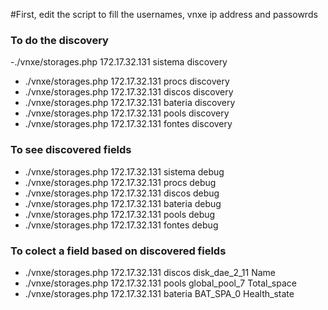 #First, edit the script to fill the usernames, vnxe ip address and passowrds

### To do the discovery

-./vnxe/storages.php 172.17.32.131 sistema discovery
- ./vnxe/storages.php 172.17.32.131 procs discovery
- ./vnxe/storages.php 172.17.32.131 discos discovery
- ./vnxe/storages.php 172.17.32.131 bateria discovery
- ./vnxe/storages.php 172.17.32.131 pools discovery 
- ./vnxe/storages.php 172.17.32.131 fontes discovery


### To see discovered fields

- ./vnxe/storages.php 172.17.32.131 sistema debug
- ./vnxe/storages.php 172.17.32.131 procs debug
- ./vnxe/storages.php 172.17.32.131 discos debug
- ./vnxe/storages.php 172.17.32.131 bateria debug
- ./vnxe/storages.php 172.17.32.131 pools debug
- ./vnxe/storages.php 172.17.32.131 fontes debug

### To colect a field based on discovered fields
- ./vnxe/storages.php 172.17.32.131 discos disk_dae_2_11 Name
- ./vnxe/storages.php 172.17.32.131 pools global_pool_7 Total_space
- ./vnxe/storages.php 172.17.32.131 bateria BAT_SPA_0 Health_state
